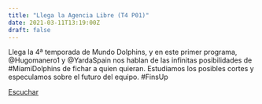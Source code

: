 ```yaml
---
title: "Llega la Agencia Libre (T4 P01)"
date: 2021-03-11T13:19:00Z
draft: false
---
```


Llega la 4ª temporada de Mundo Dolphins, y en este primer programa, @Hugomanero1 y @YardaSpain nos hablan de las infinitas posibilidades de #MiamiDolphins​ de fichar a quien quieran.
Estudiamos los posibles cortes y especulamos sobre el futuro del equipo.
#FinsUp​ 

[Escuchar](https://www.ivoox.com/llega-agencia-libre-t4-p01-audios-mp3_rf_66686635_1.html)
